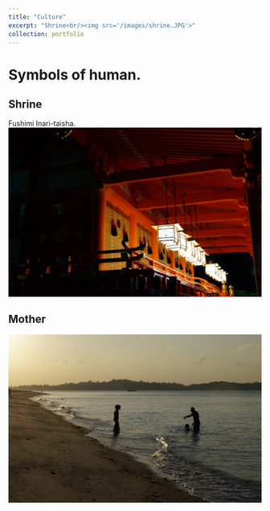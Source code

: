 ```yaml
---
title: "Culture"
excerpt: "Shrine<br/><img src='/images/shrine.JPG'>"
collection: portfolio
---
```

# Symbols of human.<br>

## Shrine
Fushimi Inari-taisha.<br>
<img src='/images/shrine.JPG'>

## Mother
<img src='/images/mother.jpg'>
